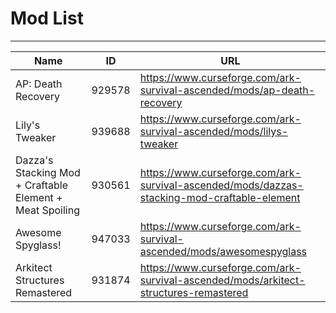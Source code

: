 # Mod List

---

| Name                                              | ID      | URL                                                                                   |
|---------------------------------------------------|---------|---------------------------------------------------------------------------------------|
| AP: Death Recovery                                | 929578  | https://www.curseforge.com/ark-survival-ascended/mods/ap-death-recovery              |
| Lily's Tweaker                                    | 939688  | https://www.curseforge.com/ark-survival-ascended/mods/lilys-tweaker                  |
| Dazza's Stacking Mod + Craftable Element + Meat Spoiling | 930561  | https://www.curseforge.com/ark-survival-ascended/mods/dazzas-stacking-mod-craftable-element |
| Awesome Spyglass!                                 | 947033  | https://www.curseforge.com/ark-survival-ascended/mods/awesomespyglass                |
| Arkitect Structures Remastered                    | 931874  | https://www.curseforge.com/ark-survival-ascended/mods/arkitect-structures-remastered |